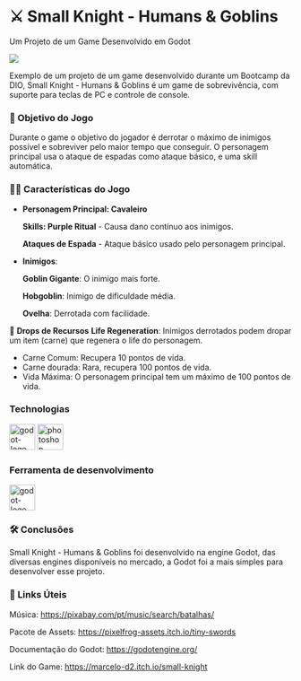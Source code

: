 # :crossed_swords: Small Knight - Humans & Goblins
Um Projeto de um Game Desenvolvido em Godot

<img src="https://live.staticflickr.com/65535/53800694515_d81b1c87cf_b.jpg">

Exemplo de um projeto de um game desenvolvido durante um Bootcamp da DIO, Small Knight - Humans & Goblins é um game de sobrevivência, com suporte para teclas de PC e controle de console.

### 🎯 Objetivo do Jogo
Durante o game o objetivo do jogador é derrotar o máximo de inimigos possível e sobreviver pelo maior tempo que conseguir. O personagem principal usa o ataque de espadas como ataque básico, e uma skill automática.

### 🦸‍♂️ Características do Jogo
- **Personagem Principal: Cavaleiro**
    
    **Skills: Purple Ritual** - Causa dano contínuo aos inimigos.
    
    **Ataques de Espada** - Ataque básico usado pelo personagem principal.
- **Inimigos**:
    
    **Goblin Gigante**: O inimigo mais forte.
    
    **Hobgoblin**: Inimigo de dificuldade média.
    
    **Ovelha**: Derrotada com facilidade.

🍖 **Drops de Recursos**
    **Life Regeneration**: Inimigos derrotados podem dropar um item (carne) que regenera o  life do personagem.

- Carne Comum: Recupera 10 pontos de vida.
- Carne dourada: Rara, recupera 100 pontos de vida.
- Vida Máxima: O personagem principal tem um máximo de 100 pontos de vida.

### Technologias
<p display="inline-block">
  <img width="46" src="https://upload.wikimedia.org/wikipedia/commons/6/6a/Godot_icon.svg" alt="godot-logo"/>
  <img width="46" src="https://upload.wikimedia.org/wikipedia/commons/a/af/Adobe_Photoshop_CC_icon.svg" alt="photoshop-logo"/>
</p>

### Ferramenta de desenvolvimento

<p display="inline-block">
  <img width="46" src="https://upload.wikimedia.org/wikipedia/commons/6/6a/Godot_icon.svg" alt="godot-logo"/>
</p>

### 🛠️ Conclusões
Small Knight - Humans & Goblins foi desenvolvido na engine Godot, das diversas engines disponíveis no mercado, a Godot foi a mais simples para desenvolver esse projeto.

### 🔗 Links Úteis

Música: https://pixabay.com/pt/music/search/batalhas/

Pacote de Assets:  https://pixelfrog-assets.itch.io/tiny-swords

Documentação do Godot: https://godotengine.org/ 

Link do Game: https://marcelo-d2.itch.io/small-knight
